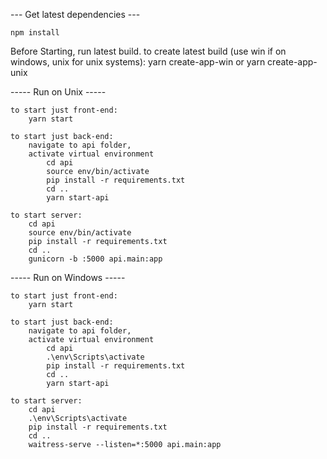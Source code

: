 --- Get latest dependencies ---

    npm install


Before Starting, run latest build.
to create latest build (use win if on windows, unix for unix systems): 
    yarn create-app-win
or
    yarn create-app-unix


----- Run on Unix -----

    to start just front-end:
        yarn start

    to start just back-end:
        navigate to api folder,
        activate virtual environment 
            cd api
            source env/bin/activate
            pip install -r requirements.txt
            cd ..
            yarn start-api

    to start server:
        cd api
        source env/bin/activate
        pip install -r requirements.txt
        cd ..
        gunicorn -b :5000 api.main:app



----- Run on Windows -----

    to start just front-end:
        yarn start

    to start just back-end:
        navigate to api folder,
        activate virtual environment 
            cd api
            .\env\Scripts\activate
            pip install -r requirements.txt
            cd ..
            yarn start-api

    to start server:
        cd api
        .\env\Scripts\activate
        pip install -r requirements.txt
        cd ..
        waitress-serve --listen=*:5000 api.main:app